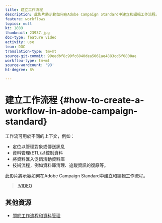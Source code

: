 ```yaml
---
title: 建立工作流程
description: 此影片將示範如何在Adobe Campaign Standard中建立和編輯工作流程。
feature: workflows
topics: null
kt: 1809
thumbnail: 23937.jpg
doc-type: feature video
activity: use
team: DOC
translation-type: tm+mt
source-git-commit: 99eedbf8c99fc6040dea5061ae4883cd6f0808ae
workflow-type: tm+mt
source-wordcount: '93'
ht-degree: 8%

---
```



# 建立工作流程 {#how-to-create-a-workflow-in-adobe-campaign-standard}

工作流可用於不同的上下文，例如：

* 定位以管理對象或傳送訊息
* 資料管理(ETL)以控制資料
* 將資料匯入促銷活動資料庫
* 技術流程，例如資料庫清理、追蹤資訊的復原等。

此影片將示範如何在Adobe Campaign Standard中建立和編輯工作流程。

>[!VIDEO](https://video.tv.adobe.com/v/23937?quality=12)

## 其他資源

* [關於工作流程和資料管理](https://docs.adobe.com/content/help/en/campaign-standard/using/managing-processes-and-data/about-workflows-and-data-management/discovering-workflows.html)
